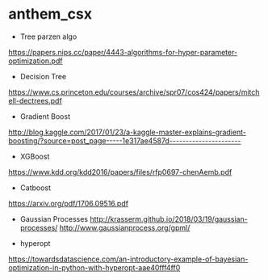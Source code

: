 # anthem_csx


* Tree parzen algo

https://papers.nips.cc/paper/4443-algorithms-for-hyper-parameter-optimization.pdf


* Decision Tree

https://www.cs.princeton.edu/courses/archive/spr07/cos424/papers/mitchell-dectrees.pdf

* Gradient Boost

http://blog.kaggle.com/2017/01/23/a-kaggle-master-explains-gradient-boosting/?source=post_page-----1e317ae4587d----------------------

* XGBoost

https://www.kdd.org/kdd2016/papers/files/rfp0697-chenAemb.pdf

* Catboost

https://arxiv.org/pdf/1706.09516.pdf

* Gaussian Processes
http://krasserm.github.io/2018/03/19/gaussian-processes/
http://www.gaussianprocess.org/gpml/

* hyperopt

https://towardsdatascience.com/an-introductory-example-of-bayesian-optimization-in-python-with-hyperopt-aae40fff4ff0

